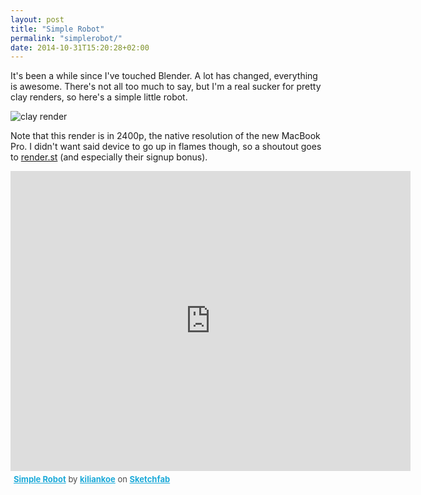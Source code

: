 ```yaml
---
layout: post
title: "Simple Robot"
permalink: "simplerobot/"
date: 2014-10-31T15:20:28+02:00
---
```


It's been a while since I've touched Blender. A lot has changed, everything is awesome. There's not all too much to say, but I'm a real sucker for pretty clay renders, so here's a simple little robot.

![clay render](https://i.imgur.com/j8gZjJa.jpg)

Note that this render is in 2400p, the native resolution of the new MacBook Pro. I didn't want said device to go up in flames though, so a shoutout goes to [render.st](https://render.st) (and especially their signup bonus).

<iframe width="640" height="480" src="https://sketchfab.com/models/d560abac003249b293aed39a850dee72/embed" frameborder="0" allowfullscreen mozallowfullscreen="true" webkitallowfullscreen="true" onmousewheel=""></iframe>

<p style="font-size: 13px; font-weight: normal; margin: 5px; color: #4A4A4A;">
    <a href="https://sketchfab.com/models/d560abac003249b293aed39a850dee72?utm_source=oembed&utm_medium=embed&utm_campaign=d560abac003249b293aed39a850dee72" target="_blank" style="font-weight: bold; color: #1CAAD9;">Simple Robot</a>
    by <a href="https://sketchfab.com/kiliankoe?utm_source=oembed&utm_medium=embed&utm_campaign=d560abac003249b293aed39a850dee72" target="_blank" style="font-weight: bold; color: #1CAAD9;">kiliankoe</a>
    on <a href="https://sketchfab.com?utm_source=oembed&utm_medium=embed&utm_campaign=d560abac003249b293aed39a850dee72" target="_blank" style="font-weight: bold; color: #1CAAD9;">Sketchfab</a>
</p>
